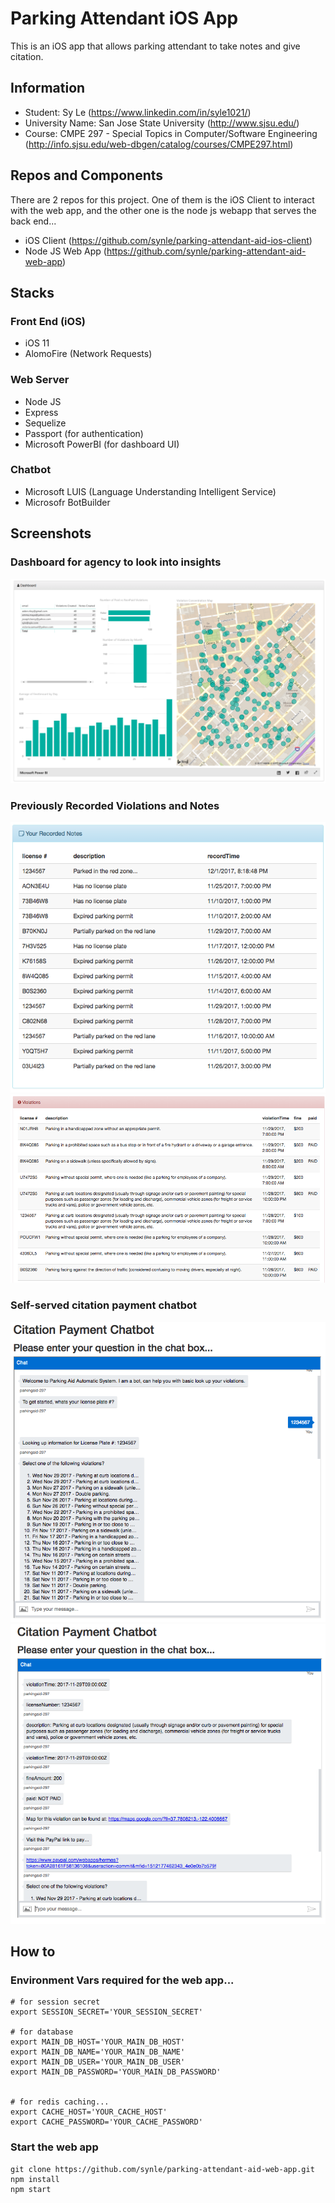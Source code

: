 # Parking Attendant iOS App
This is an iOS app that allows parking attendant to take notes and give citation.

## Information
- Student: Sy Le (https://www.linkedin.com/in/syle1021/)
- University Name: San Jose State University (http://www.sjsu.edu/)
- Course: CMPE 297 - Special Topics in Computer/Software Engineering (http://info.sjsu.edu/web-dbgen/catalog/courses/CMPE297.html)


## Repos and Components
There are 2 repos for this project. One of them is the iOS Client to interact with the web app, and the other one is the node js webapp that serves the back end...
- iOS Client (https://github.com/synle/parking-attendant-aid-ios-client)
- Node JS Web App (https://github.com/synle/parking-attendant-aid-web-app)


## Stacks
### Front End (iOS)
- iOS 11
- AlomoFire (Network Requests)


### Web Server
- Node JS
- Express
- Sequelize
- Passport (for authentication)
- Microsoft PowerBI (for dashboard UI)

### Chatbot
- Microsoft LUIS (Language Understanding Intelligent Service)
- Microsofr BotBuilder


## Screenshots
### Dashboard for agency to look into insights
![alt text](./screenshots/1.png "1")

### Previously Recorded Violations and Notes
![alt text](./screenshots/2.png "2")
![alt text](./screenshots/3.png "3")

### Self-served citation payment chatbot
![alt text](./screenshots/4.png "4")
![alt text](./screenshots/5.png "5")


## How to
### Environment Vars required for the web app...
```
# for session secret
export SESSION_SECRET='YOUR_SESSION_SECRET'

# for database
export MAIN_DB_HOST='YOUR_MAIN_DB_HOST'
export MAIN_DB_NAME='YOUR_MAIN_DB_NAME'
export MAIN_DB_USER='YOUR_MAIN_DB_USER'
export MAIN_DB_PASSWORD='YOUR_MAIN_DB_PASSWORD'


# for redis caching...
export CACHE_HOST='YOUR_CACHE_HOST'
export CACHE_PASSWORD='YOUR_CACHE_PASSWORD'
```


### Start the web app
```
git clone https://github.com/synle/parking-attendant-aid-web-app.git
npm install
npm start
```
